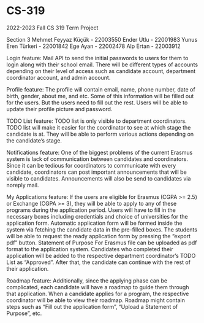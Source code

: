 # CS-319
2022-2023 Fall CS 319 Term Project

Section 3
Mehmet Feyyaz Küçük - 22003550
Ender Utlu - 22001983
Yunus Eren Türkeri - 22001842
Ege Ayan - 22002478
Alp Ertan - 22003912

Login feature:
Mail API to send the initial passwords to users for them to login along with their school email. There will be different types of accounts depending on their level of access such as candidate account, department coordinator account, and admin account.

Profile feature:
The profile will contain email, name, phone number, date of birth, gender, about me, and etc. Some of this information will be filled out for the users. But the users need to fill out the rest. Users will be able to update their profile picture and password. 

TODO List feature:
TODO list is only visible to department coordinators. TODO list will make it easier for the coordinator to see at which stage the candidate is at. They will be able to perform various actions depending on the candidate’s stage.

Notifications feature:
One of the biggest problems of the current Erasmus system is lack of communication between candidates and coordinators. Since it can be tedious for coordinators to communicate with every candidate, coordinators can post important announcements that will be visible to candidates. Announcements will also be send to candidates via noreply mail.

My Applications feature:
If the users are eligible for Erasmus (CGPA >= 2.5) or Exchange (CGPA >= 3), they will be able to apply to any of these programs during the application period. Users will have to fill in the necessary boxes including credentials and choice of universities for the application form. Automatic application form will be formed inside the system via fetching the candidate data in the pre-filled boxes. The students will be able to request the ready application form by pressing the “export pdf” button. Statement of Purpose For Erasmus file can be uploaded as pdf format to the application system. Candidates who completed their application will be added to the respective department coordinator’s TODO List as “Approved”. After that, the candidate can continue with the rest of their application.

Roadmap feature:
Additionally, since the applying phase can be complicated, each candidate will have a roadmap to guide them through that application. When a candidate applies for a program, the respective coordinator will be able to view their roadmap. Roadmap might contain steps such as “Fill out the application form”, “Upload a Statement of Purpose”, etc.

